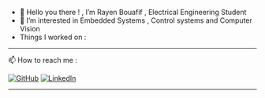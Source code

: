 - 👋 Hello you there ! , I’m Rayen Bouafif , Electrical Engineering Student 
- 👀 I’m interested in Embedded Systems , Control systems and Computer Vision 
- Things I worked on :
  
---
📫 How to reach me :

[![GitHub](https://cloud.githubusercontent.com/assets/17016297/18839843/0e06a67a-83d2-11e6-993a-b35a182500e0.png)](https://github.com/RayenBof97) 
[![LinkedIn](https://cloud.githubusercontent.com/assets/17016297/18839848/0fc7e74e-83d2-11e6-8c6a-277fc9d6e067.png)](https://www.linkedin.com/in/rayen-bouafif/)

---



<!---
RayenBof97/RayenBof97 is a ✨ special ✨ repository because its `README.md` (this file) appears on your GitHub profile.
You can click the Preview link to take a look at your changes.
--->

